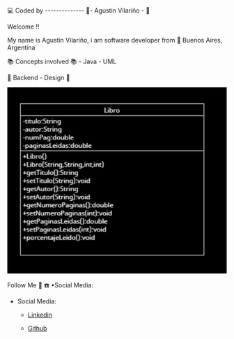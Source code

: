 :computer: Coded by -------------- :saxophone:- Agustin Vilariño - :saxophone:

Welcome !!

My name is Agustin Vilariño, i am software developer from 📌 Buenos Aires, Argentina 

📚 Concepts involved 📚
    -   Java
    -   UML


📐 Backend - Design 📐

![Screenshot](https://raw.githubusercontent.com/avilarino/backend-java-libro/master/images/libro-uml.png)

Follow Me 🙌 ☎️
•Social Media:
-   Social Media:
    -   [Linkedin](https://www.linkedin.com/in/agust%C3%ADn-vilari%C3%B1o-17914564/)
        
    -   [Github](https://github.com/avilarino)

